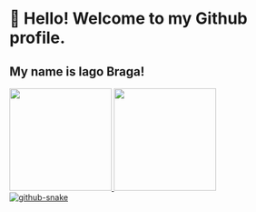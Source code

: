 # 👋 Hello! Welcome to my Github profile.
## My name is Iago Braga!

<div>
<a href="https://github.com/iago-bragas">
<img height="180em" src="https://github-readme-stats.vercel.app/api/top-langs/?username=iagobragas&layout=compact&langs_count=7&theme=dracula"/> <img height="180em" src="https://github-readme-stats.vercel.app/api?username=iagobragas&show_icons=true&theme=dracula&include_all_commits=true&count_private=true"/>
</div>

<picture>
  <source media="(prefers-color-scheme: dark)" srcset="github-snake-dark.svg">
  <source media="(prefers-color-scheme: light)" srcset="github-snake.svg">
  <img alt="github-snake" src="github-snake.svg">
</picture>
